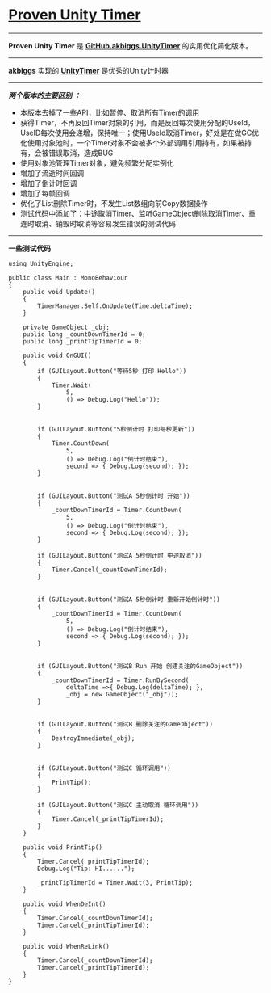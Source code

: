 
# [**Proven Unity Timer**][2] 


---

**Proven Unity Timer** 是 [**GitHub.akbiggs.UnityTimer**][1] 的实用优化简化版本。

---

**akbiggs** 实现的 [**UnityTimer**][1] 是优秀的Unity计时器

---

***两个版本的主要区别 ：***

 - 本版本去掉了一些API，比如暂停、取消所有Timer的调用
 - 获得Timer，不再反回Timer对象的引用，而是反回每次使用分配的UseId，UseID每次使用会递增，保持唯一；使用UseId取消Timer，好处是在做GC优化使用对象池时，一个Timer对象不会被多个外部调用引用持有，如果被持有，会被错误取消，造成BUG
 - 使用对象池管理Timer对象，避免频繁分配实例化
 - 增加了流逝时间回调
 - 增加了倒计时回调
 - 增加了每帧回调
 - 优化了List删除Timer时，不发生List数组向前Copy数据操作
 - 测试代码中添加了：中途取消Timer、监听GameObject删除取消Timer、重连时取消、销毁时取消等容易发生错误的测试代码


---

**一些测试代码**

    using UnityEngine;
    
    public class Main : MonoBehaviour
    {
        public void Update()
        {
            TimerManager.Self.OnUpdate(Time.deltaTime);
        }
        
        private GameObject _obj;
        public long _countDownTimerId = 0;
        public long _printTipTimerId = 0;
    
        public void OnGUI()
        {
            if (GUILayout.Button("等待5秒 打印 Hello"))
            {
                Timer.Wait(
                    5, 
                    () => Debug.Log("Hello"));
            }
    
    
            if (GUILayout.Button("5秒倒计时 打印每秒更新"))
            {
                Timer.CountDown(
                    5,
                    () => Debug.Log("倒计时结束"),
                    second => { Debug.Log(second); });
            }
    
    
            if (GUILayout.Button("测试A 5秒倒计时 开始"))
            {
                _countDownTimerId = Timer.CountDown(
                    5,
                    () => Debug.Log("倒计时结束"),
                    second => { Debug.Log(second); });
            }
    
            if (GUILayout.Button("测试A 5秒倒计时 中途取消"))
            {
                Timer.Cancel(_countDownTimerId);
            }
            
    
            if (GUILayout.Button("测试A 5秒倒计时 重新开始倒计时"))
            {
                _countDownTimerId = Timer.CountDown(
                    5,
                    () => Debug.Log("倒计时结束"),
                    second => { Debug.Log(second); });
            }
    
            
            if (GUILayout.Button("测试B Run 开始 创建关注的GameObject"))
            {
                _countDownTimerId = Timer.RunBySecond(
                    deltaTime =>{ Debug.Log(deltaTime); },
                    _obj = new GameObject("_obj"));
            }
    
    
            if (GUILayout.Button("测试B 删除关注的GameObject"))
            {
                DestroyImmediate(_obj);
            }
    
    
            if (GUILayout.Button("测试C 循环调用"))
            {
                PrintTip();
            }
    
            if (GUILayout.Button("测试C 主动取消 循环调用"))
            {
                Timer.Cancel(_printTipTimerId);
            }
        }
    
        public void PrintTip()
        {
            Timer.Cancel(_printTipTimerId);
            Debug.Log("Tip: HI......");
    
            _printTipTimerId = Timer.Wait(3, PrintTip);
        }
    
        public void WhenDeInt()
        {
            Timer.Cancel(_countDownTimerId);
            Timer.Cancel(_printTipTimerId);
        }
    
        public void WhenReLink()
        {
            Timer.Cancel(_countDownTimerId);
            Timer.Cancel(_printTipTimerId);
        }
    }


  [1]: https://github.com/akbiggs/UnityTimer
  [2]: https://github.com/asyncrun/Proven-Unity-Timer